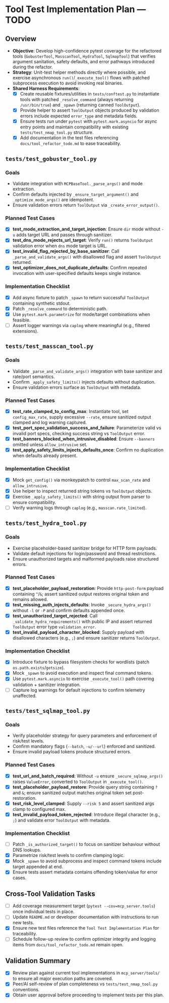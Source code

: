 # Tool Test Implementation Plan — TODO

## Overview
- **Objective**: Develop high-confidence pytest coverage for the refactored tools (`GobusterTool`, `MasscanTool`, `HydraTool`, `SqlmapTool`) that verifies argument sanitation, safety defaults, and error pathways introduced during the refactor.
- **Strategy**: Unit-test helper methods directly where possible, and exercise asynchronous `run()`/`_execute_tool()` flows with patched subprocess execution to avoid invoking real binaries.
- **Shared Harness Requirements**:
  - [x] Create reusable fixtures/utilities in `tests/conftest.py` to instantiate tools with patched `_resolve_command` (always returning `/usr/bin/true`) and `_spawn` (returning canned `ToolOutput`).
  - [x] Provide helper to assert `ToolOutput` objects produced by validation errors include expected `error_type` and metadata fields.
  - [x] Ensure tests run under `pytest` with `pytest.mark.asyncio` for async entry points and maintain compatibility with existing `tests/test_nmap_tool.py` structure.
  - [x] Add documentation in the test files referencing `docs/tool_refactor_todo.md` to ease traceability.

## `tests/test_gobuster_tool.py`
### Goals
- Validate integration with `MCPBaseTool._parse_args()` and mode extraction.
- Confirm defaults injected by `_ensure_target_argument()` and `_optimize_mode_args()` are idempotent.
- Ensure validation errors return `ToolOutput` via `_create_error_output()`.

### Planned Test Cases
- [x] **test_mode_extraction_and_target_injection**: Ensure `dir` mode without `-u` adds target URL and passes through sanitizer.
- [x] **test_dns_mode_rejects_url_target**: Verify `run()` returns `ToolOutput` validation error when `dns` mode target is URL.
- [x] **test_invalid_flag_rejected_by_base_sanitizer**: Call `_parse_and_validate_args()` with disallowed flag and assert `ToolOutput` returned.
- [x] **test_optimizer_does_not_duplicate_defaults**: Confirm repeated invocation with user-specified defaults keeps single instance.

### Implementation Checklist
- [x] Add async fixture to patch `_spawn` to return successful `ToolOutput` containing synthetic stdout.
- [x] Patch `_resolve_command` to deterministic path.
- [x] Use `pytest.mark.parametrize` for mode/target combinations when feasible.
- [ ] Assert logger warnings via `caplog` where meaningful (e.g., filtered extensions).

## `tests/test_masscan_tool.py`
### Goals
- Validate `_parse_and_validate_args()` integration with base sanitizer and rate/port semantics.
- Confirm `_apply_safety_limits()` injects defaults without duplication.
- Ensure validation errors surface as `ToolOutput` with metadata.

### Planned Test Cases
- [x] **test_rate_clamped_to_config_max**: Instantiate tool, set `config_max_rate`, supply excessive `--rate`, ensure sanitized output clamped and log warning captured.
- [x] **test_port_spec_validation_success_and_failure**: Parameterize valid vs invalid port specs, checking success string vs `ToolOutput` error.
- [x] **test_banners_blocked_when_intrusive_disabled**: Ensure `--banners` omitted unless `allow_intrusive` set.
- [x] **test_apply_safety_limits_injects_defaults_once**: Confirm no duplication when defaults already present.

### Implementation Checklist
- [x] Mock `get_config()` via monkeypatch to control `max_scan_rate` and `allow_intrusive`.
- [x] Use helper to inspect returned string tokens vs `ToolOutput` objects.
- [x] Exercise `_apply_safety_limits()` with string output from parser to ensure compatibility.
- [ ] Verify warning logs through `caplog` (e.g., `masscan.rate_limited`).

## `tests/test_hydra_tool.py`
### Goals
- Exercise placeholder-based sanitizer bridge for HTTP form payloads.
- Validate default injections for login/password and thread restrictions.
- Ensure unauthorized targets and malformed payloads raise structured errors.

### Planned Test Cases
- [x] **test_placeholder_payload_restoration**: Provide `http-post-form` payload containing `^`/`&`; assert sanitized output restores original token and remains allowed.
- [x] **test_missing_auth_injects_defaults**: Invoke `_secure_hydra_args()` without `-l` or `-P` and confirm defaults appended once.
- [x] **test_unauthorized_target_rejected**: Call `_validate_hydra_requirements()` with public IP and assert returned `ToolOutput` error type `validation_error`.
- [x] **test_invalid_payload_character_blocked**: Supply payload with disallowed characters (e.g., `;`) and ensure sanitizer returns `ToolOutput`.

### Implementation Checklist
- [x] Introduce fixture to bypass filesystem checks for wordlists (patch `os.path.exists`/`getsize`).
- [x] Mock `_spawn` to avoid execution and inspect final command tokens.
- [x] Use `pytest.mark.asyncio` to exercise `_execute_tool()` path covering validation + sanitizer integration.
- [ ] Capture log warnings for default injections to confirm telemetry unaffected.

## `tests/test_sqlmap_tool.py`
### Goals
- Verify placeholder strategy for query parameters and enforcement of risk/test levels.
- Confirm mandatory flags (`--batch`, `-u/--url`) enforced and sanitized.
- Ensure invalid payload tokens produce structured errors.

### Planned Test Cases
- [x] **test_url_and_batch_required**: Without `-u` ensure `_secure_sqlmap_args()` raises `ValueError`, converted to `ToolOutput` in `_execute_tool()`.
- [x] **test_placeholder_payload_restore**: Provide query string containing `?` and `&`; ensure sanitized output matches original token set post-restoration.
- [x] **test_risk_level_clamped**: Supply `--risk 5` and assert sanitized args clamp to configured max.
- [x] **test_invalid_payload_token_rejected**: Introduce illegal character (e.g., `;`) and validate error `ToolOutput` with metadata.

### Implementation Checklist
- [ ] Patch `_is_authorized_target()` to focus on sanitizer behaviour without DNS lookups.
- [x] Parametrize risk/test levels to confirm clamping logic.
- [x] Mock `_spawn` to avoid subprocess and inspect command tokens include target appended at end.
- [x] Ensure tests assert metadata contains offending token/value for error cases.

## Cross-Tool Validation Tasks
- [ ] Add coverage measurement target (`pytest --cov=mcp_server.tools`) once individual tests in place.
- [ ] Update `README.md` or developer documentation with instructions to run new tests.
- [x] Ensure new test files reference the `Tool Test Implementation Plan` for traceability.
- [ ] Schedule follow-up review to confirm optimizer integrity and logging items from `docs/tool_refactor_todo.md` remain open.

## Validation Summary
- [x] Review plan against current tool implementations in `mcp_server/tools/` to ensure all major execution paths are covered.
- [x] Peer/AI self-review of plan completeness vs `tests/test_nmap_tool.py` conventions.
- [x] Obtain user approval before proceeding to implement tests per this plan.
